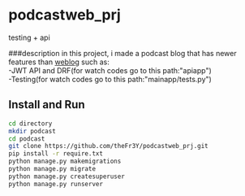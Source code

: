 # podcastweb_prj
testing + api

###description
in this project, i made a podcast blog that has newer features than <a href="https://github.com/theFr3Y/weblog_django_prj.git">weblog</a> such as:<br>
-JWT API and DRF(for watch codes go to this path:"apiapp")<br>
-Testing(for watch codes go to this path:"mainapp/tests.py")

## Install and Run
```bash
cd directory
mkdir podcast
cd podcast 
git clone https://github.com/theFr3Y/podcastweb_prj.git
pip install -r require.txt
python manage.py makemigrations
python manage.py migrate
python manage.py createsuperuser
python manage.py runserver
```
